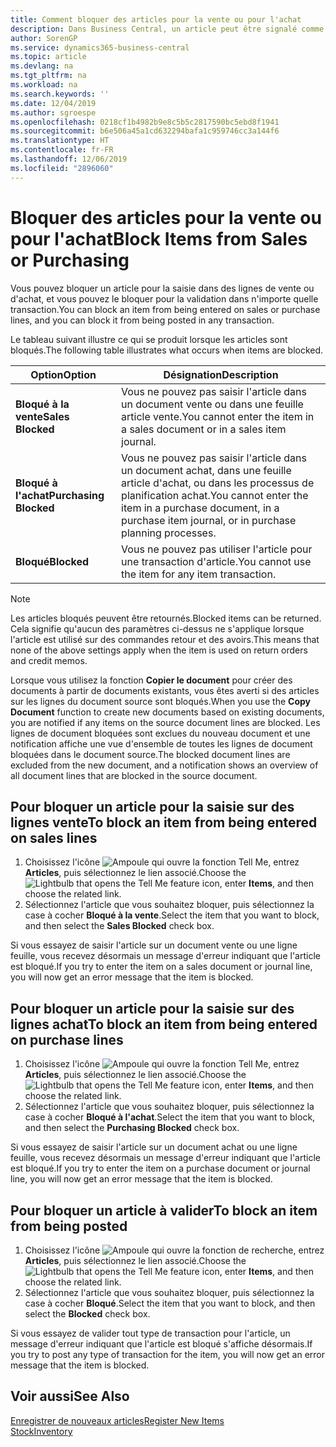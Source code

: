 ```yaml
---
title: Comment bloquer des articles pour la vente ou pour l'achat
description: Dans Business Central, un article peut être signalé comme bloqué pour la vente, bloqué pour l'achat ou bloqué dans tous les cas.
author: SorenGP
ms.service: dynamics365-business-central
ms.topic: article
ms.devlang: na
ms.tgt_pltfrm: na
ms.workload: na
ms.search.keywords: ''
ms.date: 12/04/2019
ms.author: sgroespe
ms.openlocfilehash: 0218cf1b4982b9e8c5b5c2817590bc5ebd8f1941
ms.sourcegitcommit: b6e506a45a1cd632294bafa1c959746cc3a144f6
ms.translationtype: HT
ms.contentlocale: fr-FR
ms.lasthandoff: 12/06/2019
ms.locfileid: "2896060"
---
```

# <a name="block-items-from-sales-or-purchasing"></a><span data-ttu-id="3a9f0-103">Bloquer des articles pour la vente ou pour l'achat</span><span class="sxs-lookup"><span data-stu-id="3a9f0-103">Block Items from Sales or Purchasing</span></span>
<span data-ttu-id="3a9f0-104">Vous pouvez bloquer un article pour la saisie dans des lignes de vente ou d'achat, et vous pouvez le bloquer pour la validation dans n'importe quelle transaction.</span><span class="sxs-lookup"><span data-stu-id="3a9f0-104">You can block an item from being entered on sales or purchase lines, and you can block it from being posted in any transaction.</span></span>  

<span data-ttu-id="3a9f0-105">Le tableau suivant illustre ce qui se produit lorsque les articles sont bloqués.</span><span class="sxs-lookup"><span data-stu-id="3a9f0-105">The following table illustrates what occurs when items are blocked.</span></span>  

|<span data-ttu-id="3a9f0-106">Option</span><span class="sxs-lookup"><span data-stu-id="3a9f0-106">Option</span></span>|<span data-ttu-id="3a9f0-107">Désignation</span><span class="sxs-lookup"><span data-stu-id="3a9f0-107">Description</span></span>|  
|--------------------|------------|  
|<span data-ttu-id="3a9f0-108">**Bloqué à la vente**</span><span class="sxs-lookup"><span data-stu-id="3a9f0-108">**Sales Blocked**</span></span>|<span data-ttu-id="3a9f0-109">Vous ne pouvez pas saisir l'article dans un document vente ou dans une feuille article vente.</span><span class="sxs-lookup"><span data-stu-id="3a9f0-109">You cannot enter the item in a sales document or in a sales item journal.</span></span>|  
|<span data-ttu-id="3a9f0-110">**Bloqué à l'achat**</span><span class="sxs-lookup"><span data-stu-id="3a9f0-110">**Purchasing Blocked**</span></span>|<span data-ttu-id="3a9f0-111">Vous ne pouvez pas saisir l'article dans un document achat, dans une feuille article d'achat, ou dans les processus de planification achat.</span><span class="sxs-lookup"><span data-stu-id="3a9f0-111">You cannot enter the item in a purchase document, in a purchase item journal, or in purchase planning processes.</span></span>|  
|<span data-ttu-id="3a9f0-112">**Bloqué**</span><span class="sxs-lookup"><span data-stu-id="3a9f0-112">**Blocked**</span></span>|<span data-ttu-id="3a9f0-113">Vous ne pouvez pas utiliser l'article pour une transaction d'article.</span><span class="sxs-lookup"><span data-stu-id="3a9f0-113">You cannot use the item for any item transaction.</span></span>|  

> [!NOTE]
> <span data-ttu-id="3a9f0-114">Les articles bloqués peuvent être retournés.</span><span class="sxs-lookup"><span data-stu-id="3a9f0-114">Blocked items can be returned.</span></span> <span data-ttu-id="3a9f0-115">Cela signifie qu'aucun des paramètres ci-dessus ne s'applique lorsque l'article est utilisé sur des commandes retour et des avoirs.</span><span class="sxs-lookup"><span data-stu-id="3a9f0-115">This means that none of the above settings apply when the item is used on return orders and credit memos.</span></span>

<span data-ttu-id="3a9f0-116">Lorsque vous utilisez la fonction **Copier le document** pour créer des documents à partir de documents existants, vous êtes averti si des articles sur les lignes du document source sont bloqués.</span><span class="sxs-lookup"><span data-stu-id="3a9f0-116">When you use the **Copy Document** function to create new documents based on existing documents, you are notified if any items on the source document lines are blocked.</span></span> <span data-ttu-id="3a9f0-117">Les lignes de document bloquées sont exclues du nouveau document et une notification affiche une vue d'ensemble de toutes les lignes de document bloquées dans le document source.</span><span class="sxs-lookup"><span data-stu-id="3a9f0-117">The blocked document lines are excluded from the new document, and a notification shows an overview of all document lines that are blocked in the source document.</span></span>

## <a name="to-block-an-item-from-being-entered-on-sales-lines"></a><span data-ttu-id="3a9f0-118">Pour bloquer un article pour la saisie sur des lignes vente</span><span class="sxs-lookup"><span data-stu-id="3a9f0-118">To block an item from being entered on sales lines</span></span>  

1.  <span data-ttu-id="3a9f0-119">Choisissez l'icône ![Ampoule qui ouvre la fonction Tell Me](media/ui-search/search_small.png "Dites-moi ce que vous voulez faire"), entrez **Articles**, puis sélectionnez le lien associé.</span><span class="sxs-lookup"><span data-stu-id="3a9f0-119">Choose the ![Lightbulb that opens the Tell Me feature](media/ui-search/search_small.png "Tell me what you want to do") icon, enter **Items**, and then choose the related link.</span></span>  
2.  <span data-ttu-id="3a9f0-120">Sélectionnez l'article que vous souhaitez bloquer, puis sélectionnez la case à cocher **Bloqué à la vente**.</span><span class="sxs-lookup"><span data-stu-id="3a9f0-120">Select the item that you want to block, and then select the **Sales Blocked** check box.</span></span>  

<span data-ttu-id="3a9f0-121">Si vous essayez de saisir l'article sur un document vente ou une ligne feuille, vous recevez désormais un message d'erreur indiquant que l'article est bloqué.</span><span class="sxs-lookup"><span data-stu-id="3a9f0-121">If you try to enter the item on a sales document or journal line, you will now get an error message that the item is blocked.</span></span>

## <a name="to-block-an-item-from-being-entered-on-purchase-lines"></a><span data-ttu-id="3a9f0-122">Pour bloquer un article pour la saisie sur des lignes achat</span><span class="sxs-lookup"><span data-stu-id="3a9f0-122">To block an item from being entered on purchase lines</span></span>  

1.  <span data-ttu-id="3a9f0-123">Choisissez l'icône ![Ampoule qui ouvre la fonction Tell Me](media/ui-search/search_small.png "Dites-moi ce que vous voulez faire"), entrez **Articles**, puis sélectionnez le lien associé.</span><span class="sxs-lookup"><span data-stu-id="3a9f0-123">Choose the ![Lightbulb that opens the Tell Me feature](media/ui-search/search_small.png "Tell me what you want to do") icon, enter **Items**, and then choose the related link.</span></span>  
2.  <span data-ttu-id="3a9f0-124">Sélectionnez l'article que vous souhaitez bloquer, puis sélectionnez la case à cocher **Bloqué à l'achat**.</span><span class="sxs-lookup"><span data-stu-id="3a9f0-124">Select the item that you want to block, and then select the **Purchasing Blocked** check box.</span></span>  

<span data-ttu-id="3a9f0-125">Si vous essayez de saisir l'article sur un document achat ou une ligne feuille, vous recevez désormais un message d'erreur indiquant que l'article est bloqué.</span><span class="sxs-lookup"><span data-stu-id="3a9f0-125">If you try to enter the item on a purchase document or journal line, you will now get an error message that the item is blocked.</span></span>

## <a name="to-block-an-item-from-being-posted"></a><span data-ttu-id="3a9f0-126">Pour bloquer un article à valider</span><span class="sxs-lookup"><span data-stu-id="3a9f0-126">To block an item from being posted</span></span>
1. <span data-ttu-id="3a9f0-127">Choisissez l'icône ![Ampoule qui ouvre la fonction de recherche](media/ui-search/search_small.png "Dites-moi ce que vous voulez faire"), entrez **Articles**, puis sélectionnez le lien associé.</span><span class="sxs-lookup"><span data-stu-id="3a9f0-127">Choose the ![Lightbulb that opens the Tell Me feature](media/ui-search/search_small.png "Tell me what you want to do") icon, enter **Items**, and then choose the related link.</span></span>
2. <span data-ttu-id="3a9f0-128">Sélectionnez l'article que vous souhaitez bloquer, puis sélectionnez la case à cocher **Bloqué**.</span><span class="sxs-lookup"><span data-stu-id="3a9f0-128">Select the item that you want to block, and then select the **Blocked** check box.</span></span>

<span data-ttu-id="3a9f0-129">Si vous essayez de valider tout type de transaction pour l'article, un message d'erreur indiquant que l'article est bloqué s'affiche désormais.</span><span class="sxs-lookup"><span data-stu-id="3a9f0-129">If you try to post any type of transaction for the item, you will now get an error message that the item is blocked.</span></span>

## <a name="see-also"></a><span data-ttu-id="3a9f0-130">Voir aussi</span><span class="sxs-lookup"><span data-stu-id="3a9f0-130">See Also</span></span>  
[<span data-ttu-id="3a9f0-131">Enregistrer de nouveaux articles</span><span class="sxs-lookup"><span data-stu-id="3a9f0-131">Register New Items</span></span>](inventory-how-register-new-items.md)  
[<span data-ttu-id="3a9f0-132">Stock</span><span class="sxs-lookup"><span data-stu-id="3a9f0-132">Inventory</span></span>](inventory-manage-inventory.md)  
